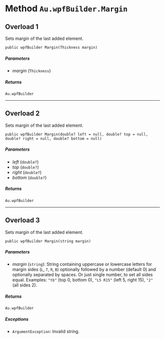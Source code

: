 # Method `Au.wpfBuilder.Margin`

## Overload 1

Sets margin of the last added element.

```
public wpfBuilder Margin(Thickness margin)
```

##### Parameters

- *margin*  (`Thickness`)

##### Returns

`Au.wpfBuilder`

* * *

## Overload 2

Sets margin of the last added element.

```
public wpfBuilder Margin(double? left = null, double? top = null, double? right = null, double? bottom = null)
```

##### Parameters

- *left*  (`double?`)
- *top*  (`double?`)
- *right*  (`double?`)
- *bottom*  (`double?`)

##### Returns

`Au.wpfBuilder`

* * *

## Overload 3

Sets margin of the last added element.

```
public wpfBuilder Margin(string margin)
```

##### Parameters

- *margin*  (`string`):
    String containing uppercase or lowercase letters for margin sides (`L`, `T`, `R`, `B`) optionally followed by a number (default 0) and optionally separated by spaces. Or just single number, to set all sides equal. Examples: `"tb"` (top 0, bottom 0), `"L5 R15"` (left 5, right 15), `"2"` (all sides 2).

##### Returns

`Au.wpfBuilder`

##### Exceptions

- `ArgumentException`:
    Invalid string.